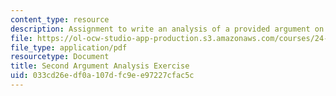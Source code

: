 ```yaml
---
content_type: resource
description: Assignment to write an analysis of a provided argument on animal rights.
file: https://ol-ocw-studio-app-production.s3.amazonaws.com/courses/24-02-moral-problems-and-the-good-life-fall-2008/033cd26edf0a107dfc9ee97227cfac5c_assn_2.pdf
file_type: application/pdf
resourcetype: Document
title: Second Argument Analysis Exercise
uid: 033cd26e-df0a-107d-fc9e-e97227cfac5c
---
```


